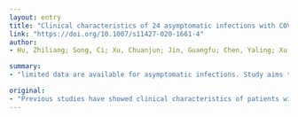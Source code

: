 ```yaml
---
layout: entry
title: "Clinical characteristics of 24 asymptomatic infections with COVID-19 screened among close contacts in Nanjing, China"
link: "https://doi.org/10.1007/s11427-020-1661-4"
author:
- Hu, Zhiliang; Song, Ci; Xu, Chuanjun; Jin, Guangfu; Chen, Yaling; Xu, Xin; Ma, Hongxia; Chen, Wei; Lin, Yuan; Zheng, Yishan; Wang, Jianming; Hu, Zhibin; Yi, Yongxiang; Shen, Hongbing

summary:
- "limited data are available for asymptomatic infections. Study aims to present clinical characteristics of patients with the 2019 novel coronavirus disease (COVID-19) and the evidence of person-to-person transmission. Asymptomatic carriers were laboratory-confirmed positive for the virus by testing the nucleic acid of the pharyngeal swab samples. Five cases (20.8%) developed symptoms (fever, cough, fatigue, etc.) during hospitalization. Twelve (50."

original:
- "Previous studies have showed clinical characteristics of patients with the 2019 novel coronavirus disease (COVID-19) and the evidence of person-to-person transmission. Limited data are available for asymptomatic infections. This study aims to present the clinical characteristics of 24 cases with asymptomatic infection screened from close contacts and to show the transmission potential of asymptomatic COVID-19 virus carriers. Epidemiological investigations were conducted among all close contacts of COVID-19 patients (or suspected patients) in Nanjing, Jiangsu Province, China, from Jan 28 to Feb 9, 2020, both in clinic and in community. Asymptomatic carriers were laboratory-confirmed positive for the COVID-19 virus by testing the nucleic acid of the pharyngeal swab samples. Their clinical records, laboratory assessments, and chest CT scans were reviewed. As a result, none of the 24 asymptomatic cases presented any obvious symptoms while nucleic acid screening. Five cases (20.8%) developed symptoms (fever, cough, fatigue, etc.) during hospitalization. Twelve (50.0%) cases showed typical CT images of ground-glass chest and 5 (20.8%) presented stripe shadowing in the lungs. The remaining 7 (29.2%) cases showed normal CT image and had no symptoms during hospitalization. These 7 cases were younger (median age: 14.0 years; P=0.012) than the rest. None of the 24 cases developed severe COVID-19 pneumonia or died. The median communicable period, defined as the interval from the first day of positive nucleic acid tests to the first day of continuous negative tests, was 9.5 days (up to 21 days among the 24 asymptomatic cases). Through epidemiological investigation, we observed a typical asymptomatic transmission to the cohabiting family members, which even caused severe COVID-19 pneumonia. Overall, the asymptomatic carriers identified from close contacts were prone to be mildly ill during hospitalization. However, the communicable period could be up to three weeks and the communicated patients could develop severe illness. These results highlighted the importance of close contact tracing and longitudinally surveillance via virus nucleic acid tests. Further isolation recommendation and continuous nucleic acid tests may also be recommended to the patients discharged."
---
```


